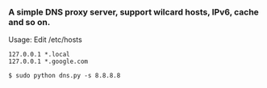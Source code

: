 ### A simple DNS proxy server, support wilcard hosts, IPv6, cache and so on. 

Usage: Edit /etc/hosts
```
127.0.0.1 *.local
127.0.0.1 *.google.com
```
`$ sudo python dns.py -s 8.8.8.8`
